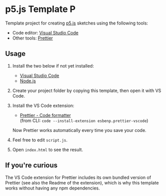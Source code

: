 # p5.js Template P

Template project for creating [p5.js](https://p5js.org/) sketches using the following tools:

- Code editor: [Visual Studio Code](https://code.visualstudio.com/)
- Other tools: [Prettier](https://prettier.io/)


## Usage

1. Install the two below if not yet installed:

   - [Visual Studio Code](https://code.visualstudio.com/)
   - [Node.js](https://nodejs.org/)

2. Create your project folder by copying this template, then open it with VS Code.

3. Install the VS Code extension:

   - [Prettier - Code formatter](https://marketplace.visualstudio.com/items?itemName=esbenp.prettier-vscode)  
   (from CLI: `code --install-extension esbenp.prettier-vscode`)

    Now Prettier works automatically every time you save your code.

4. Feel free to edit `script.js`.

5. Open `index.html` to see the result.


## If you're curious

The VS Code extension for Prettier includes its own bundled version of Prettier (see also the Readme of the extension), which is why this template works without having any npm dependencies.
